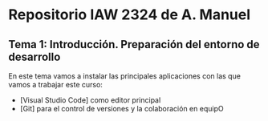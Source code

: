 # Repositorio IAW 2324 de A. Manuel
## Tema 1: Introducción. Preparación del entorno de desarrollo

En este tema vamos a instalar las principales aplicaciones con las que vamos a trabajar este curso:
- [Visual Studio Code] como editor principal
- [Git] para el control de versiones y la colaboración en equipO
